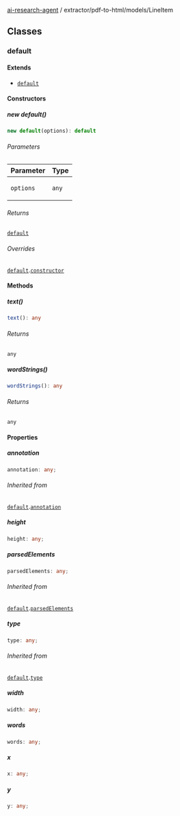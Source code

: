 [ai-research-agent](../../../index.md) / extractor/pdf-to-html/models/LineItem

## Classes

### default

#### Extends

- [`default`](PageItem.md#default)

#### Constructors

##### new default()

```ts
new default(options): default
```

###### Parameters

<table>
<thead>
<tr>
<th>Parameter</th>
<th>Type</th>
</tr>
</thead>
<tbody>
<tr>
<td>

`options`

</td>
<td>

`any`

</td>
</tr>
</tbody>
</table>

###### Returns

[`default`](LineItem.md#default)

###### Overrides

[`default`](PageItem.md#default).[`constructor`](PageItem.md#constructors)

#### Methods

##### text()

```ts
text(): any
```

###### Returns

`any`

##### wordStrings()

```ts
wordStrings(): any
```

###### Returns

`any`

#### Properties

##### annotation

```ts
annotation: any;
```

###### Inherited from

[`default`](PageItem.md#default).[`annotation`](PageItem.md#annotation)

##### height

```ts
height: any;
```

##### parsedElements

```ts
parsedElements: any;
```

###### Inherited from

[`default`](PageItem.md#default).[`parsedElements`](PageItem.md#parsedelements)

##### type

```ts
type: any;
```

###### Inherited from

[`default`](PageItem.md#default).[`type`](PageItem.md#type)

##### width

```ts
width: any;
```

##### words

```ts
words: any;
```

##### x

```ts
x: any;
```

##### y

```ts
y: any;
```
